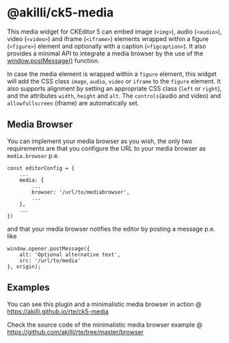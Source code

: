 # @akilli/ck5-media

This media widget for CKEditor 5 can embed image (`<img>`), audio (`<audio>`), video (`<video>`) and iframe (`<iframe>`) elements wrapped within a figure (`<figure>`) element and optionally with a caption (`<figcaption>`). It also provides a minimal API to integrate a media browser by the use of the [window.postMessage()](https://developer.mozilla.org/en-US/docs/Web/API/Window/postMessage) function.

In case the media element is wrapped within a `figure` element, this widget will add the CSS class `image`, `audio`, `video` or `iframe` to the `figure` element. It also supports alignment by setting an appropriate CSS class (`left` or `right`), and the attributes `width`, `height` and `alt`. The `controls`(audio and video) and `allowfullscreen` (iframe) are automatically set.

## Media Browser

You can implement your media browser as you wish, the only two requirements are that you configure the URL to your media browser as `media.browser` p.e.

    const editorConfig = {
        ...
        media: {
            ...
            browser: '/url/to/mediabrowser',
            ...
        },
        ...
    })

and that your media browser notifies the editor by posting a message p.e. like

    window.opener.postMessage({
        alt: 'Optional alternative text',
        src: '/url/to/media'
    }, origin);

## Examples

You can see this plugin and a minimalistic media browser in action @ https://akilli.github.io/rte/ck5-media

 Check the source code of the minimalistic media browser example @ https://github.com/akilli/rte/tree/master/browser 
